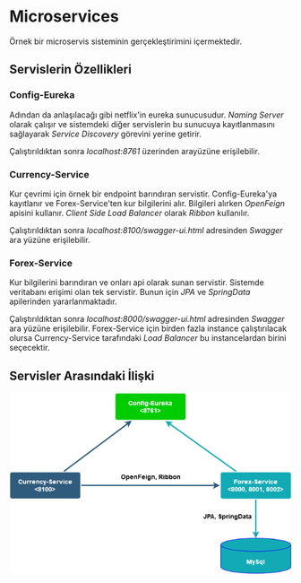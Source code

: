 # Microservices

Örnek bir microservis sisteminin gerçekleştirimini içermektedir. 

## Servislerin Özellikleri

### Config-Eureka

Adından da anlaşılacağı gibi netflix'in eureka sunucusudur. *Naming Server* olarak çalışır ve sistemdeki diğer servislerin bu sunucuya kayıtlanmasını sağlayarak *Service Discovery* görevini yerine getirir.

Çalıştırıldıktan sonra *localhost:8761* üzerinden arayüzüne erişilebilir.

### Currency-Service

Kur çevrimi için örnek bir endpoint barındıran servistir. Config-Eureka'ya kayıtlanır ve Forex-Service'ten kur bilgilerini alır. Bilgileri alırken *OpenFeign* apisini kullanır. *Client Side Load Balancer* olarak *Ribbon* kullanılır.

Çalıştırıldıktan sonra *localhost:8100/swagger-ui.html* adresinden *Swagger* ara yüzüne erişilebilir.

### Forex-Service

Kur bilgilerini barındıran ve onları api olarak sunan servistir. Sistemde veritabanı erişimi olan tek servistir. Bunun için *JPA* ve *SpringData* apilerinden yararlanmaktadır.

Çalıştırıldıktan sonra *localhost:8000/swagger-ui.html* adresinden *Swagger* ara yüzüne erişilebilir. Forex-Service için birden fazla instance çalıştırılacak olursa Currency-Service tarafındaki *Load Balancer* bu instancelardan birini seçecektir.

## Servisler Arasındaki İlişki

![](service_diagram.png)

